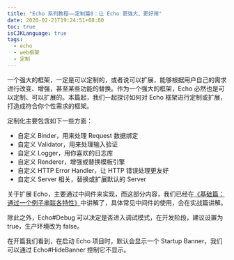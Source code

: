 ```yaml
---
title: "Echo 系列教程——定制篇0：让 Echo 更强大、更好用"
date: 2020-02-21T19:24:51+08:00
toc: true
isCJKLanguage: true
tags: 
  - echo
  - web框架
  - 定制
---
```


一个强大的框架，一定是可以定制的，或者说可以扩展，能够根据用户自己的需求进行改变、增强，甚至某些功能的替换。作为一个强大的框架，Echo 必然也是可以定制、可以扩展的。本篇起，我们一起探讨如何对 Echo 框架进行定制或扩展，打造成符合你个性需求的框架。

定制化主要包含如下一些方面：

- 自定义 Binder，用来处理 Request 数据绑定
- 自定义 Validator，用来处理输入验证
- 自定义 Logger，用你喜欢的日志库
- 自定义 Renderer，增强或替换模板引擎
- 自定义 HTTP Error Handler，让 HTTP 错误处理更友好
- 自定义 Server 相关，替换或扩展默认的 Server

关于扩展 Echo，主要通过中间件来实现，而这部分内容，我们已经在[《基础篇：通过一个例子串联各特性》](http://blog.studygolang.com/2019/12/echo-login-example/)中讲解了，具体常见中间件的使用，会在实战篇讲解。

除此之外，Echo#Debug 可以决定是否进入调试模式，在开发阶段，建议设置为 true，生产环境改为 false。

在开篇我们看到，在启动 Echo 项目时，默认会显示一个 Startup Banner，我们可以通过 Echo#HideBanner 控制它不显示。

